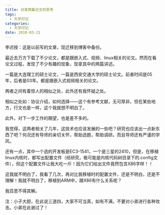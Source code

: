 ```yaml
---
title: 对某两篇论文的思考
tags:
  - 大学印记
categories:
  - 大学印记
date: 2010-03-21
---
```


李迟按：这是以前写的文章，现迁移到博客中备份。  

最近去万方下载了不少论文，都是跟嵌入式、视频、linux相关的论文。然而在看论文过程，发现了不少有趣的现象，现拿其中的两篇讲述。
<!-- more -->

一篇是大连理工的硕士论文，一篇是西安交通大学的硕士论文。前者时间是05年，后者是03年。都是跟嵌入式视频相关的论文。

两者之间有着惊人的相似之处，此外还有我怀疑之处。

相似之处如：协议介绍，如何选择——这个有参考文献，无可厚非。但在某些地方，行文也是一样，这个我就想不明白了。

此外，对下一步工作的期望，也是差不多的。

我觉得，这两者相关了几年，这技术也应该发展的一些吧？研究也应该出一点新东西了吧？何况还有导师的亲切关怀，帮助选题，帮助调研。而且导师还有严谨的学风。

还有一点，其中一个选的开发板是EC3-1541，一个是三星的2410，但是，在移植linux内核时，都写出配置文件（经研究，极可能是内核代码树目录下的.config文件），但这个配置文件让我大吃一斤！因为它们给出文件竟然包含X86字样！！

这我就不明白了，我看了几次，再对比我移植时的配置文件，还是不明白，还是不理解！我就不明白了，移植到ARM中，跟X86有什么关系呢？

我百思不得其解。

注：小子大胆，在此说三道四，大家不可当真，如有不满，不要对小弟进行各种攻击。小弟在此谢过了！